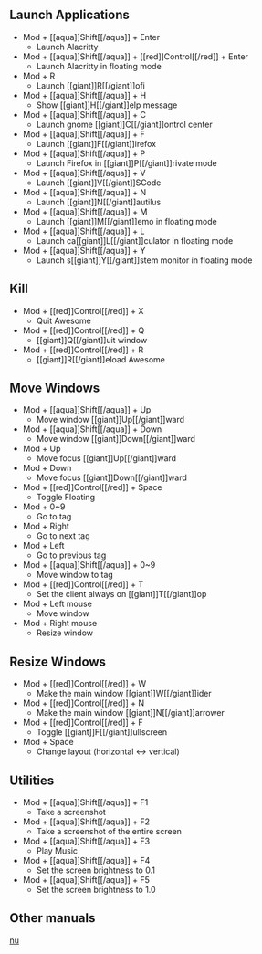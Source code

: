 ## Launch Applications

- Mod + [[aqua]]Shift[[/aqua]] + Enter
  - Launch Alacritty
- Mod + [[aqua]]Shift[[/aqua]] + [[red]]Control[[/red]] + Enter
  - Launch Alacritty in floating mode
- Mod + R
  - Launch [[giant]]R[[/giant]]ofi
- Mod + [[aqua]]Shift[[/aqua]] + H
  - Show [[giant]]H[[/giant]]elp message
- Mod + [[aqua]]Shift[[/aqua]] + C
  - Launch gnome [[giant]]C[[/giant]]ontrol center
- Mod + [[aqua]]Shift[[/aqua]] + F
  - Launch [[giant]]F[[/giant]]irefox
- Mod + [[aqua]]Shift[[/aqua]] + P
  - Launch Firefox in [[giant]]P[[/giant]]rivate mode
- Mod + [[aqua]]Shift[[/aqua]] + V
  - Launch [[giant]]V[[/giant]]SCode
- Mod + [[aqua]]Shift[[/aqua]] + N
  - Launch [[giant]]N[[/giant]]autilus
- Mod + [[aqua]]Shift[[/aqua]] + M
  - Launch [[giant]]M[[/giant]]emo in floating mode
- Mod + [[aqua]]Shift[[/aqua]] + L
  - Launch ca[[giant]]L[[/giant]]culator in floating mode
- Mod + [[aqua]]Shift[[/aqua]] + Y
  - Launch s[[giant]]Y[[/giant]]stem monitor in floating mode

## Kill

- Mod + [[red]]Control[[/red]] + X
  - Quit Awesome
- Mod + [[red]]Control[[/red]] + Q
  - [[giant]]Q[[/giant]]uit window
- Mod + [[red]]Control[[/red]] + R
  - [[giant]]R[[/giant]]eload Awesome

## Move Windows

- Mod + [[aqua]]Shift[[/aqua]] + Up
  - Move window [[giant]]Up[[/giant]]ward
- Mod + [[aqua]]Shift[[/aqua]] + Down
  - Move window [[giant]]Down[[/giant]]ward
- Mod + Up
  - Move focus [[giant]]Up[[/giant]]ward
- Mod + Down
  - Move focus [[giant]]Down[[/giant]]ward
- Mod + [[red]]Control[[/red]] + Space
  - Toggle Floating
- Mod + 0~9
  - Go to tag
- Mod + Right
  - Go to next tag
- Mod + Left
  - Go to previous tag
- Mod + [[aqua]]Shift[[/aqua]] + 0~9
  - Move window to tag
- Mod + [[red]]Control[[/red]] + T
  - Set the client always on [[giant]]T[[/giant]]op
- Mod + Left mouse
  - Move window
- Mod + Right mouse
  - Resize window

## Resize Windows

- Mod + [[red]]Control[[/red]] + W
  - Make the main window [[giant]]W[[/giant]]ider
- Mod + [[red]]Control[[/red]] + N
  - Make the main window [[giant]]N[[/giant]]arrower
- Mod + [[red]]Control[[/red]] + F
  - Toggle [[giant]]F[[/giant]]ullscreen
- Mod + Space
  - Change layout (horizontal <-> vertical)

## Utilities

- Mod + [[aqua]]Shift[[/aqua]] + F1
  - Take a screenshot
- Mod + [[aqua]]Shift[[/aqua]] + F2
  - Take a screenshot of the entire screen
- Mod + [[aqua]]Shift[[/aqua]] + F3
  - Play Music
- Mod + [[aqua]]Shift[[/aqua]] + F4
  - Set the screen brightness to 0.1
- Mod + [[aqua]]Shift[[/aqua]] + F5
  - Set the screen brightness to 1.0

## Other manuals

[nu](nus.html)
